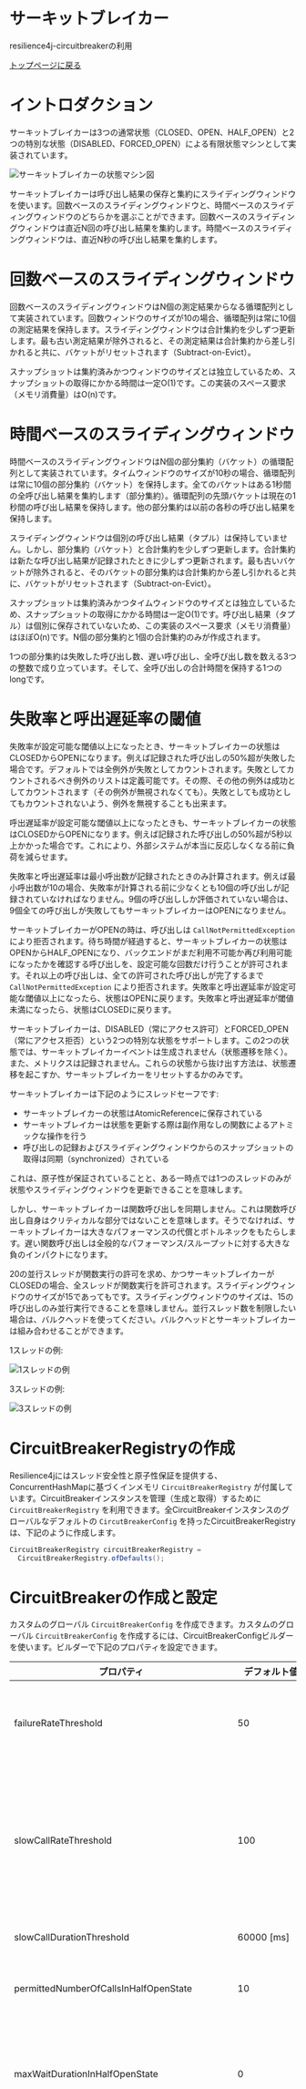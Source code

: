 サーキットブレイカー
================
resilience4j-circuitbreakerの利用

[トップページに戻る](../index.md)

# イントロダクション
サーキットブレイカーは3つの通常状態（CLOSED、OPEN、HALF_OPEN）と2つの特別な状態（DISABLED、FORCED_OPEN）による有限状態マシンとして実装されています。

![サーキットブレイカーの状態マシン図](../images/state_machine.jpg "サーキットブレイカーの状態マシン図")

サーキットブレイカーは呼び出し結果の保存と集約にスライディングウィンドウを使います。回数ベースのスライディングウィンドウと、時間ベースのスライディングウィンドウのどちらかを選ぶことができます。回数ベースのスライディングウィンドウは直近N回の呼び出し結果を集約します。時間ベースのスライディングウィンドウは、直近N秒の呼び出し結果を集約します。

# 回数ベースのスライディングウィンドウ
回数ベースのスライディングウィンドウはN個の測定結果からなる循環配列として実装されています。回数ウィンドウのサイズが10の場合、循環配列は常に10個の測定結果を保持します。スライディングウィンドウは合計集約を少しずつ更新します。最も古い測定結果が除外されると、その測定結果は合計集約から差し引かれると共に、バケットがリセットされます（Subtract-on-Evict）。

スナップショットは集約済みかつウィンドウのサイズとは独立しているため、スナップショットの取得にかかる時間は一定O(1)です。この実装のスペース要求（メモリ消費量）はO(n)です。

# 時間ベースのスライディングウィンドウ
時間ベースのスライディングウィンドウはN個の部分集約（バケット）の循環配列として実装されています。タイムウィンドウのサイズが10秒の場合、循環配列は常に10個の部分集約（バケット）を保持します。全てのバケットはある1秒間の全呼び出し結果を集約します（部分集約）。循環配列の先頭バケットは現在の1秒間の呼び出し結果を保持します。他の部分集約は以前の各秒の呼び出し結果を保持します。

スライディングウィンドウは個別の呼び出し結果（タプル）は保持していません。しかし、部分集約（バケット）と合計集約を少しずつ更新します。合計集約は新たな呼び出し結果が記録されたときに少しずつ更新されます。最も古いバケットが除外されると、そのバケットの部分集約は合計集約から差し引かれると共に、バケットがリセットされます（Subtract-on-Evict）。

スナップショットは集約済みかつタイムウィンドウのサイズとは独立しているため、スナップショットの取得にかかる時間は一定O(1)です。呼び出し結果（タプル）は個別に保存されていないため、この実装のスペース要求（メモリ消費量）はほぼO(n)です。N個の部分集約と1個の合計集約のみが作成されます。

1つの部分集約は失敗した呼び出し数、遅い呼び出し、全呼び出し数を数える3つの整数で成り立っています。そして、全呼び出しの合計時間を保持する1つのlongです。

# 失敗率と呼出遅延率の閾値
失敗率が設定可能な閾値以上になったとき、サーキットブレイカーの状態はCLOSEDからOPENになります。例えば記録された呼び出しの50%超が失敗した場合です。デフォルトでは全例外が失敗としてカウントされます。失敗としてカウントされるべき例外のリストは定義可能です。その際、その他の例外は成功としてカウントされます（その例外が無視されなくても）。失敗としても成功としてもカウントされないよう、例外を無視することも出来ます。

呼出遅延率が設定可能な閾値以上になったときも、サーキットブレイカーの状態はCLOSEDからOPENになります。例えば記録された呼び出しの50%超が5秒以上かかった場合です。これにより、外部システムが本当に反応しなくなる前に負荷を減らせます。

失敗率と呼出遅延率は最小呼出数が記録されたときのみ計算されます。例えば最小呼出数が10の場合、失敗率が計算される前に少なくとも10個の呼び出しが記録されていなければなりません。9個の呼び出ししか評価されていない場合は、9個全ての呼び出しが失敗してもサーキットブレイカーはOPENになりません。

サーキットブレイカーがOPENの時は、呼び出しは `CallNotPermittedException` により拒否されます。待ち時間が経過すると、サーキットブレイカーの状態はOPENからHALF_OPENになり、バックエンドがまだ利用不可能か再び利用可能になったかを確認する呼び出しを、設定可能な回数だけ行うことが許可されます。それ以上の呼び出しは、全ての許可された呼び出しが完了するまで `CallNotPermittedException` により拒否されます。失敗率と呼出遅延率が設定可能な閾値以上になったら、状態はOPENに戻ります。失敗率と呼出遅延率が閾値未満になったら、状態はCLOSEDに戻ります。

サーキットブレイカーは、DISABLED（常にアクセス許可）とFORCED_OPEN（常にアクセス拒否）という2つの特別な状態をサポートします。この2つの状態では、サーキットブレイカーイベントは生成されません（状態遷移を除く）。また、メトリクスは記録されません。これらの状態から抜け出す方法は、状態遷移を起こすか、サーキットブレイカーをリセットするかのみです。

サーキットブレイカーは下記のようにスレッドセーフです:

- サーキットブレイカーの状態はAtomicReferenceに保存されている
- サーキットブレイカーは状態を更新する際は副作用なしの関数によるアトミックな操作を行う
- 呼び出しの記録およびスライディングウィンドウからのスナップショットの取得は同期（synchronized）されている

これは、原子性が保証されていることと、ある一時点では1つのスレッドのみが状態やスライディングウィンドウを更新できることを意味します。

しかし、サーキットブレイカーは関数呼び出しを同期しません。これは関数呼び出し自身はクリティカルな部分ではないことを意味します。そうでなければ、サーキットブレイカーは大きなパフォーマンスの代償とボトルネックをもたらします。遅い関数呼び出しは全般的なパフォーマンス/スループットに対する大きな負のインパクトになります。

20の並行スレッドが関数実行の許可を求め、かつサーキットブレイカーがCLOSEDの場合、全スレッドが関数実行を許可されます。スライディングウィンドウのサイズが15であってもです。スライディングウィンドウのサイズは、15の呼び出しのみ並行実行できることを意味しません。並行スレッド数を制限したい場合は、バルクヘッドを使ってください。バルクヘッドとサーキットブレイカーは組み合わせることができます。

1スレッドの例:

![1スレッドの例](../images/1_thread.png "1スレッドの例")

3スレッドの例:

![3スレッドの例](../images/3_threads.png "3スレッドの例")

# CircuitBreakerRegistryの作成
Resilience4jにはスレッド安全性と原子性保証を提供する、ConcurrentHashMapに基づくインメモリ `CircuitBreakerRegistry` が付属しています。CircuitBreakerインスタンスを管理（生成と取得）するために `CircuitBreakerRegistry` を利用できます。全CircuitBreakerインスタンスのグローバルなデフォルトの `CircutBreakerConfig` を持ったCircuitBreakerRegistryは、下記のように作成します。

```java
CircuitBreakerRegistry circuitBreakerRegistry = 
  CircuitBreakerRegistry.ofDefaults();
```

# CircuitBreakerの作成と設定
カスタムのグローバル `CircuitBreakerConfig` を作成できます。カスタムのグローバル `CircuitBreakerConfig` を作成するには、CircuitBreakerConfigビルダーを使います。ビルダーで下記のプロパティを設定できます。

| プロパティ | デフォルト値 | 説明 |
|----------|------------|-----|
| failureRateThreshold | 50 | 失敗率の閾値をパーセントで設定します。失敗率が閾値以上になった時、CircuitBreakerはOPENに遷移し短絡回路呼び出しを開始します。 |
| slowCallRateThreshold | 100 | 閾値をパーセントで設定します。呼び出し時間が `slowCallDurationThreshold` を超えた時、サーキットブレイカーは呼び出しが遅延していると見なします。呼出遅延のパーセンテージが閾値以上になった時、CircuitBreakerはOPENに遷移し短絡回路呼び出しを開始します。 |
| slowCallDurationThreshold | 60000 [ms] | 呼出が遅延していて呼出遅延率を増やすと見なされる時間を設定します。 |
| permittedNumberOfCallsInHalfOpenState | 10 | CircuitBreakerがHALF_OPENの時に許可される呼び出し回数を設定します。 |
| maxWaitDurationInHalfOpenState | 0 | CircuitBreakerがOPENに遷移する前に、HALF_OPEN状態で待つ最大の待ち時間を設定します。値0は、許可された呼び出しが完了するまで、CircuitBreakerはHALF_OPEN状態で無限に待つことを意味します。
| slidingWindowType | COUNT_BASED | CircuitBreakerがCLOSEDの時に呼び出し結果を記録する際に使われるスライディングウィンドウの種類を設定します。スライディングウィンドウはCOUNT_BASEDまたはTIME_BASEDです。スライディングウィンドウがCOUNT_BASEDの場合、直近の呼び出しが `slidingWindowSize` の数だけ記録および集約されます。スライディングウィンドウがTIME_BASEDの場合、直近の `slidingWindowSize` 秒間の呼び出しが記録および集約されます。 |
| slidingWindowSize | 100 | CircuitBreakerがCLOSEDの時に呼び出し結果を記録する際に使われるスライディングウィンドウのサイズを設定します。 |
| minimumNumberOfCalls | 10 | CircuitBreakerがエラー率を計算できるようになる前に必要となる最小呼び出し回数（各スライディングウィンドウごと）を設定します。例えば、minimumNumberOfCallsが10の場合、エラー率が計算できるようになるまでに少なくとも10個の呼び出しが記録されてなければなりません。もし9個の呼び出ししか記録されていない場合、全呼び出しが失敗してもCircuitBreakerはOPENに遷移しません。 |
| waitDurationInOpenState | 60000 [ms] | OPENからHALF_OPENに遷移する前にCircuitBreakerが待つべき時間を設定します。 |
| automaticTransitionFromOpenToHalfOpenEnabled | false | trueに設定されると、CircuitBreakerは自動的にOPENからHALF_OPENに遷移します。遷移を引き起こすのに、呼び出しは必要ありません。 |
| recordExceptions | empty | 失敗として記録され、ゆえに失敗率を増加させる例外のリストです。マッチする例外、またはリスト内のものを継承した例外は失敗としてカウントされます（ `ignoreExceptions` で明示的に無視されていなければ）。例外のリストを指定した場合、他の全ての例外は成功としてカウントされます（ `ignoreExceptions` で明示的に無視されていなければ）。 |
| ignoreExceptions | empty | 失敗とも成功ともカウントされない、無視される例外のリストです。マッチする例外、またはリスト内のものを継承した例外は失敗とも成功ともカウントされません（ `recordedExceptions` に指定されていても）。 |
| recordException | throwable -> true（デフォルトでは全例外が失敗として記録されます） | 例外が失敗として記録されるかどうかを評価するカスタムのPredicateです。例外が失敗としてカウントされるべき場合、Predicateはtrueを返します。例外が成功としてカウントされるべき場合、Predicateはfalseを返します（ `ignoreExceptions` で明示的に無視されていなければ）。 |
| ignoreException | throwable -> false（デフォルトではどの例外も無視されません） | 例外が無視される（失敗とも成功ともカウントされない）かどうかを評価するカスタムのPredicateです。例外が無視されるべき場合、Predicateはtrueを返します。例外が失敗としてカウントされるべき場合、Predicateはfalseを返します。 |

```java
// CircuitBreakerのためのカスタム設定を作成する
CircuitBreakerConfig circuitBreakerConfig = CircuitBreakerConfig.custom()
  .failureRateThreshold(50)
  .slowCallRateThreshold(50)
  .waitDurationInOpenState(Duration.ofMillis(1000))
  .slowCallDurationThreshold(Duration.ofSeconds(2))
  .permittedNumberOfCallsInHalfOpenState(3)
  .minimumNumberOfCalls(10)
  .slidingWindowType(SlidingWindowType.TIME_BASED)
  .slidingWindowSize(5)
  .recordException(e -> INTERNAL_SERVER_ERROR
                 .equals(getResponse().getStatus()))
  .recordExceptions(IOException.class, TimeoutException.class)
  .ignoreExceptions(BusinessException.class, OtherBusinessException.class)
  .build();

// カスタムのグローバル設定でCircuitBreakerRegistryを作成する
CircuitBreakerRegistry circuitBreakerRegistry 
  CircuitBreakerRegistry.of(circuitBreakerConfig);

// CircuitBreakerRegistryからCircuitBreakerを作成。
// （カスタムのグローバルデフォルト設定）
CircuitBreaker circuitBreakerWithDefaultConfig = 
  circuitBreakerRegistry.circuitBreaker("name1");

// CircuitBreakerRegistryからCircuitBreakerを作成。
// （カスタムの設定）
CircuitBreaker circuitBreakerWithCustomConfig = circuitBreakerRegistry
  .circuitBreaker("name2", circuitBreakerConfig);
```

複数のCircuitBreakerインスタンスで共有できる設定を追加することもできます。

```java
CircuitBreakerConfig circuitBreakerConfig = CircuitBreakerConfig.custom()
  .failureRateThreshold(70)
  .build();

circuitBreakerRegistry.addConfiguration("someSharedConfig", config);

CircuitBreaker circuitBreaker = circuitBreakerRegistry
  .circuitBreaker("name", "someSharedConfig");
```

設定は上書き可能です。

```java
 CircuitBreakerConfig defaultConfig = circuitBreakerRegistry
   .getDefaultConfig();

CircuitBreakerConfig overwrittenConfig = CircuitBreakerConfig
  .from(defaultConfig)
  .waitDurationInOpenState(Duration.ofSeconds(20))
  .build();
```

CircuitBreakerインスタンスを管理するためにCircuitBreakerRegistryを使いたくない場合は、インスタンスを直接生成することも可能です。

```java
// CircuitBreakerのためのカスタム設定を作成
CircuitBreakerConfig circuitBreakerConfig = CircuitBreakerConfig.custom()
  .recordExceptions(IOException.class, TimeoutException.class)
  .ignoreExceptions(BusinessException.class, OtherBusinessException.class)
  .build();

CircuitBreaker customCircuitBreaker = CircuitBreaker
  .of("testName", circuitBreakerConfig);
```

あるいは、ビルダーメソッドを使ってCircuitBreakerRegistryを作ることもできます。

```java
Map <String, String> circuitBreakerTags = Map.of("key1", "value1", "key2", "value2");

CircuitBreakerRegistry circuitBreakerRegistry = CircuitBreakerRegistry.custom()
    .withCircuitBreakerConfig(CircuitBreakerConfig.ofDefaults())
    .addRegistryEventConsumer(new RegistryEventConsumer() {
        @Override
        public void onEntryAddedEvent(EntryAddedEvent entryAddedEvent) {
            // implementation
        }
        @Override
        public void onEntryRemovedEvent(EntryRemovedEvent entryRemoveEvent) {
            // implementation
        }
        @Override
        public void onEntryReplacedEvent(EntryReplacedEvent entryReplacedEvent) {
            // implementation
        }
    })
    .withTags(circuitBreakerTags)
    .build();

CircuitBreaker circuitBreaker = circuitBreakerRegistry.circuitBreaker("testName");
```

Registryの独自実装を差し込みたい場合は、RegistryStoreインタフェースの実装を作成してビルダーメソッドで差し込むことができます。

```java
CircuitBreakerRegistry registry = CircuitBreakerRegistry.custom()
    .withRegistryStore(new YourRegistryStoreImplementation())
    .withCircuitBreakerConfig(CircuitBreakerConfig.ofDefaults())
    .build();
```


# 関数型インタフェースのデコレートと実行
CircuitBreakerでデコレートできるのは `Callable` 、 `Supplier` 、 `Runnable` 、 `Consumer` 、 `CheckedRunnable` 、 `CheckedSupplier` 、 `CheckedConsumer` 、 `CompletionStage` です。デコレートされた関数は、Vavrの `Try.of(...)` または `Try.run(...)` で実行できます。これによりmap、flatMap、filter、recover、andThenでさらなる関数をチェインすることを可能にします。チェインされた関数はCircuitBreakerがCLOSEDまたはHALF_OPENの時のみ実行できます。下記の例では、関数実行が成功した場合は `Try.of(...)` が `Success<String>` モナドを返します。関数が例外をスローした場合 `Failure<Throwable>` モナドが返され、mapは実行されません。

```java
// 与えられた設定
CircuitBreaker circuitBreaker = CircuitBreaker.ofDefaults("testName");

// 関数をデコレートする
CheckedFunction0<String> decoratedSupplier = CircuitBreaker
        .decorateCheckedSupplier(circuitBreaker, () -> "This can be any method which returns: 'Hello");

// mapで他の関数をチェインする
Try<String> result = Try.of(decoratedSupplier)
                .map(value -> value + " world'");

// 関数実行が成功すると、TryモナドはSuccess<String>を返す
assertThat(result.isSuccess()).isTrue();
assertThat(result.get()).isEqualTo("This can be any method which returns: 'Hello world'");
```

# 発行されたRegistryEventsの消費
CircuitBreakerRegistryにイベントコンシューマーを登録し、CircuitBreakerが作成・置き換え・削除された際に処理を実行できます。

```java
CircuitBreakerRegistry circuitBreakerRegistry = CircuitBreakerRegistry.ofDefaults();
circuitBreakerRegistry.getEventPublisher()
  .onEntryAdded(entryAddedEvent -> {
    CircuitBreaker addedCircuitBreaker = entryAddedEvent.getAddedEntry();
    LOG.info("CircuitBreaker {} added", addedCircuitBreaker.getName());
  })
  .onEntryRemoved(entryRemovedEvent -> {
    CircuitBreaker removedCircuitBreaker = entryRemovedEvent.getRemovedEntry();
    LOG.info("CircuitBreaker {} removed", removedCircuitBreaker.getName());
  });
```

# 発行されたCircuitBreakerEventsの消費
CircuitBreakerEventとは状態遷移、サーキットブレイカーのリセット、成功した呼び出し、記録されたエラー、無視されたエラーです。全てのイベントは、イベント作成日時や呼び出しの処理時間などの追加情報を含んでいます。イベントを消費したい場合は、イベントコンシューマーを登録する必要があります。

```java
circuitBreaker.getEventPublisher()
    .onSuccess(event -> logger.info(...))
    .onError(event -> logger.info(...))
    .onIgnoredError(event -> logger.info(...))
    .onReset(event -> logger.info(...))
    .onStateTransition(event -> logger.info(...));
// 全イベントを消費したい場合:
circuitBreaker.getEventPublisher()
    .onEvent(event -> logger.info(...));
```

固定長の循環バッファーにイベントを保存するCircularEventConsumerを使うこともできます。

```java
CircularEventConsumer<CircuitBreakerEvent> ringBuffer = 
  new CircularEventConsumer<>(10);
circuitBreaker.getEventPublisher().onEvent(ringBuffer);
List<CircuitBreakerEvent> bufferedEvents = ringBuffer.getBufferedEvents()
```

EventPublisherをReactive Streamに変換するために、RxJavaまたはRxJava2アダプターを利用できます。

# RegistryStoreの上書き
インメモリのRegistryStoreを独自実装で上書きすることができます。例えば、ある時間が経過した後に利用されていないインスタンスを削除するようなキャッシュを使いたい場合です。

```java
CircuitBreakerRegistry circuitBreakerRegistry = CircuitBreakerRegistry.custom()
  .withRegistryStore(new CacheCircuitBreakerRegistryStore())
  .build();
```

# リンク
- [トップページ](../index.md)
- [CircuitBreakerのサンプルコード](circuitbreaker-examples.md)
